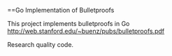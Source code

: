 ==Go Implementation of Bulletproofs

This project implements bulletproofs in Go http://web.stanford.edu/~buenz/pubs/bulletproofs.pdf 

Research quality code.